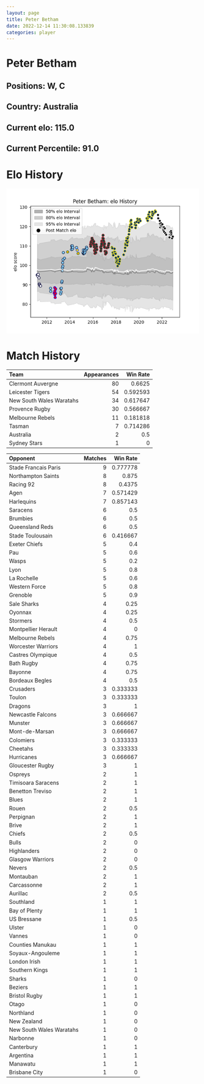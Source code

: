```yaml
---  
layout: page  
title: Peter Betham  
date: 2022-12-14 11:30:08.133839  
categories: player  
---
```

# Peter Betham

## Positions: W, C

## Country: Australia

## Current elo: 115.0

## Current Percentile: 91.0

# Elo History


![elo history](history_PeterBetham.png)
# Match History


| Team                     |   Appearances |   Win Rate |
|:-------------------------|--------------:|-----------:|
| Clermont Auvergne        |            80 |   0.6625   |
| Leicester Tigers         |            54 |   0.592593 |
| New South Wales Waratahs |            34 |   0.617647 |
| Provence Rugby           |            30 |   0.566667 |
| Melbourne Rebels         |            11 |   0.181818 |
| Tasman                   |             7 |   0.714286 |
| Australia                |             2 |   0.5      |
| Sydney Stars             |             1 |   0        |

| Opponent                 |   Matches |   Win Rate |
|:-------------------------|----------:|-----------:|
| Stade Francais Paris     |         9 |   0.777778 |
| Northampton Saints       |         8 |   0.875    |
| Racing 92                |         8 |   0.4375   |
| Agen                     |         7 |   0.571429 |
| Harlequins               |         7 |   0.857143 |
| Saracens                 |         6 |   0.5      |
| Brumbies                 |         6 |   0.5      |
| Queensland Reds          |         6 |   0.5      |
| Stade Toulousain         |         6 |   0.416667 |
| Exeter Chiefs            |         5 |   0.4      |
| Pau                      |         5 |   0.6      |
| Wasps                    |         5 |   0.2      |
| Lyon                     |         5 |   0.8      |
| La Rochelle              |         5 |   0.6      |
| Western Force            |         5 |   0.8      |
| Grenoble                 |         5 |   0.9      |
| Sale Sharks              |         4 |   0.25     |
| Oyonnax                  |         4 |   0.25     |
| Stormers                 |         4 |   0.5      |
| Montpellier Herault      |         4 |   0        |
| Melbourne Rebels         |         4 |   0.75     |
| Worcester Warriors       |         4 |   1        |
| Castres Olympique        |         4 |   0.5      |
| Bath Rugby               |         4 |   0.75     |
| Bayonne                  |         4 |   0.75     |
| Bordeaux Begles          |         4 |   0.5      |
| Crusaders                |         3 |   0.333333 |
| Toulon                   |         3 |   0.333333 |
| Dragons                  |         3 |   1        |
| Newcastle Falcons        |         3 |   0.666667 |
| Munster                  |         3 |   0.666667 |
| Mont-de-Marsan           |         3 |   0.666667 |
| Colomiers                |         3 |   0.333333 |
| Cheetahs                 |         3 |   0.333333 |
| Hurricanes               |         3 |   0.666667 |
| Gloucester Rugby         |         3 |   1        |
| Ospreys                  |         2 |   1        |
| Timisoara Saracens       |         2 |   1        |
| Benetton Treviso         |         2 |   1        |
| Blues                    |         2 |   1        |
| Rouen                    |         2 |   0.5      |
| Perpignan                |         2 |   1        |
| Brive                    |         2 |   1        |
| Chiefs                   |         2 |   0.5      |
| Bulls                    |         2 |   0        |
| Highlanders              |         2 |   0        |
| Glasgow Warriors         |         2 |   0        |
| Nevers                   |         2 |   0.5      |
| Montauban                |         2 |   1        |
| Carcassonne              |         2 |   1        |
| Aurillac                 |         2 |   0.5      |
| Southland                |         1 |   1        |
| Bay of Plenty            |         1 |   1        |
| US Bressane              |         1 |   0.5      |
| Ulster                   |         1 |   0        |
| Vannes                   |         1 |   0        |
| Counties Manukau         |         1 |   1        |
| Soyaux-Angouleme         |         1 |   1        |
| London Irish             |         1 |   1        |
| Southern Kings           |         1 |   1        |
| Sharks                   |         1 |   0        |
| Beziers                  |         1 |   1        |
| Bristol Rugby            |         1 |   1        |
| Otago                    |         1 |   0        |
| Northland                |         1 |   0        |
| New Zealand              |         1 |   0        |
| New South Wales Waratahs |         1 |   0        |
| Narbonne                 |         1 |   0        |
| Canterbury               |         1 |   1        |
| Argentina                |         1 |   1        |
| Manawatu                 |         1 |   1        |
| Brisbane City            |         1 |   0        |